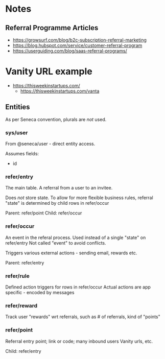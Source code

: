 
# Notes


## Referral Programme Articles

* https://growsurf.com/blog/b2c-subscription-referral-marketing
* https://blog.hubspot.com/service/customer-referral-program
* https://userguiding.com/blog/saas-referral-programs/


# Vanity URL example

* https://thisweekinstartups.com/
  * https://thisweekinstartups.com/vanta
  
  



## Entities

As per Seneca convention, plurals are *not* used.




### sys/user

From @seneca/user - direct entity access.

Assumes fields:
* id



### refer/entry

The main table.
A referral from a user to an invitee.

Does *not* store state. To allow for more flexible business rules, referral "state" is
determined by child rows in refer/occur

Parent: refer/point
Child: refer/occur


### refer/occur

An event in the referal process. Used instead of a single "state" on refer/entry
Not called "event" to avoid conflicts.

Triggers various external actions - sending email, rewards etc.

Parent: refer/entry


### refer/rule

Defined action triggers for rows in refer/occur
Actual actions are app specific - encoded by messages


### refer/reward

Track user "rewards" wrt referrals, such as # of referrals, kind of "points"


### refer/point

Referral entry point; link or code; many inbound users
Vanity urls, etc.

Child: refer/entry









